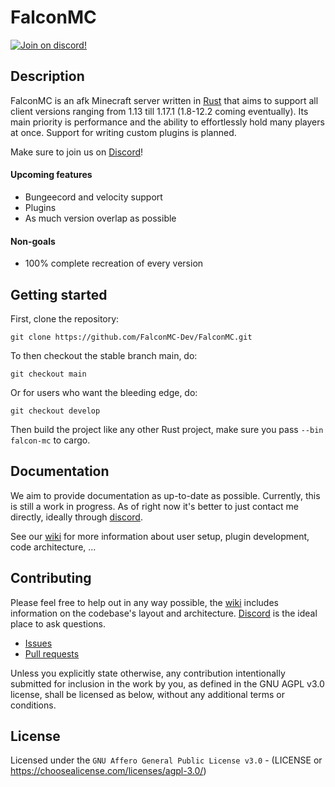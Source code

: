 # FalconMC
[![Join on discord!](https://shields.io/discord/925832475912065024)](https://discord.com/invite/HC82fwYXW5)


## Description
FalconMC is an afk Minecraft server written in [Rust](https://rust-lang.org/) that aims to support all client versions ranging from 1.13 till 1.17.1 (1.8-12.2 coming eventually). Its main priority is performance and the ability to effortlessly hold many players at once. Support for writing custom plugins is planned.

Make sure to join us on [Discord](https://discord.com/invite/HC82fwYXW5)!

#### Upcoming features
- Bungeecord and velocity support
- Plugins
- As much version overlap as possible

#### Non-goals
- 100% complete recreation of every version

## Getting started
First, clone the repository:
```git
git clone https://github.com/FalconMC-Dev/FalconMC.git
```

To then checkout the stable branch main, do:
```git
git checkout main
```
Or for users who want the bleeding edge, do:
```git
git checkout develop
```

Then build the project like any other Rust project,
make sure you pass `--bin falcon-mc` to cargo.

## Documentation
We aim to provide documentation as up-to-date as possible.
Currently, this is still a work in progress. As of right now it's better to just contact me directly, ideally through [discord](https://discord.com/invite/HC82fwYXW5).

See our [wiki](https://wiki.falconmc.org/) for more information about user setup, plugin development, code architecture, ...

## Contributing
Please feel free to help out in any way possible, the [wiki](https://wiki.falconmc.org/) includes information on the codebase's layout and architecture. [Discord](https://discord.com/invite/HC82fwYXW5) is the ideal place to ask questions.

- [Issues](https://github.com/FalconMC-Dev/FalconMC/issues)
- [Pull requests](https://github.com/FalconMC-Dev/FalconMC/pulls)

Unless you explicitly state otherwise, any contribution intentionally submitted for inclusion in the work by you, as defined in the GNU AGPL v3.0 license, shall be licensed as below, without any additional terms or conditions.

## License
Licensed under the `GNU Affero General Public License v3.0` - (LICENSE or https://choosealicense.com/licenses/agpl-3.0/)

